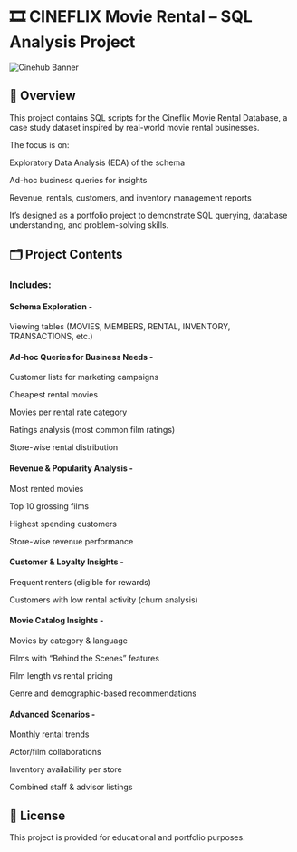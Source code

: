 # 🎞 CINEFLIX Movie Rental – SQL Analysis Project

![Cinehub Banner](https://mars-images.imgix.net/seobot/filmgrail.com/658a324a896bdc25cc34dfde-5a45cbc3254de9016c096e1d7dafd6d2.png?auto=compress)

## 📌 Overview

  This project contains SQL scripts for the Cineflix Movie Rental Database, a case study dataset inspired by real-world movie rental businesses.
  
  The focus is on:
  
  Exploratory Data Analysis (EDA) of the schema
  
  Ad-hoc business queries for insights
  
  Revenue, rentals, customers, and inventory management reports
  
  It’s designed as a portfolio project to demonstrate SQL querying, database understanding, and problem-solving skills.

## 🗂️ Project Contents

### Includes:

#### Schema Exploration -

Viewing tables (MOVIES, MEMBERS, RENTAL, INVENTORY, TRANSACTIONS, etc.)


#### Ad-hoc Queries for Business Needs -

Customer lists for marketing campaigns

Cheapest rental movies

Movies per rental rate category

Ratings analysis (most common film ratings)

Store-wise rental distribution

#### Revenue & Popularity Analysis -

Most rented movies

Top 10 grossing films

Highest spending customers

Store-wise revenue performance

#### Customer & Loyalty Insights -

Frequent renters (eligible for rewards)

Customers with low rental activity (churn analysis)

#### Movie Catalog Insights -

Movies by category & language

Films with “Behind the Scenes” features

Film length vs rental pricing

Genre and demographic-based recommendations

#### Advanced Scenarios -

Monthly rental trends

Actor/film collaborations

Inventory availability per store

Combined staff & advisor listings
                                        
                                    
## 📜 License

This project is provided for educational and portfolio purposes.
